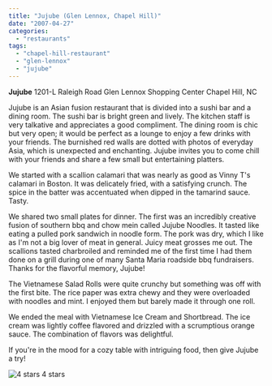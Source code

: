 ```yaml
---
title: "Jujube (Glen Lennox, Chapel Hill)"
date: "2007-04-27"
categories:
  - "restaurants"
tags:
  - "chapel-hill-restaurant"
  - "glen-lennox"
  - "jujube"
---
```


**Jujube** 1201-L Raleigh Road Glen Lennox Shopping Center Chapel Hill, NC

Jujube is an Asian fusion restaurant that is divided into a sushi bar and a dining room. The sushi bar is bright green and lively. The kitchen staff is very talkative and appreciates a good compliment. The dining room is chic but very open; it would be perfect as a lounge to enjoy a few drinks with your friends. The burnished red walls are dotted with photos of everyday Asia, which is unexpected and enchanting. Jujube invites you to come chill with your friends and share a few small but entertaining platters.

We started with a scallion calamari that was nearly as good as Vinny T's calamari in Boston. It was delicately fried, with a satisfying crunch. The spice in the batter was accentuated when dipped in the tamarind sauce. Tasty.

We shared two small plates for dinner. The first was an incredibly creative fusion of southern bbq and chow mein called Jujube Noodles. It tasted like eating a pulled pork sandwich in noodle form. The pork was dry, which I like as I'm not a big lover of meat in general. Juicy meat grosses me out. The scallions tasted charbroiled and reminded me of the first time I had them done on a grill during one of many Santa Maria roadside bbq fundraisers. Thanks for the flavorful memory, Jujube!

The Vietnamese Salad Rolls were quite crunchy but something was off with the first bite. The rice paper was extra chewy and they were overloaded with noodles and mint. I enjoyed them but barely made it through one roll.

We ended the meal with Vietnamese Ice Cream and Shortbread. The ice cream was lightly coffee flavored and drizzled with a scrumptious orange sauce. The combination of flavors was delightful.

If you're in the mood for a cozy table with intriguing food, then give Jujube a try!




<div class="caption">

![4 stars](http://s3.amazonaws.com/thegourmez-wpmedia/2009/02/rating_truffle1.gif "rating_truffle1") 4 stars</div>

